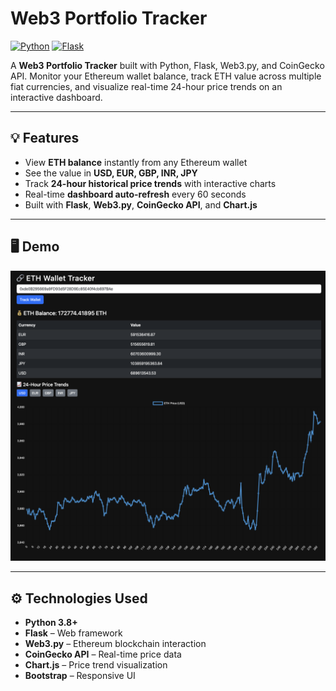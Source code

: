 # Web3 Portfolio Tracker

[![Python](https://img.shields.io/badge/Python-3.8%2B-blue)](https://www.python.org/) [![Flask](https://img.shields.io/badge/Flask-2.3-green)](https://flask.palletsprojects.com/) 

A **Web3 Portfolio Tracker** built with Python, Flask, Web3.py, and CoinGecko API. Monitor your Ethereum wallet balance, track ETH value across multiple fiat currencies, and visualize real-time 24-hour price trends on an interactive dashboard.  

---

## 💡 Features

- View **ETH balance** instantly from any Ethereum wallet  
- See the value in **USD, EUR, GBP, INR, JPY**  
- Track **24-hour historical price trends** with interactive charts  
- Real-time **dashboard auto-refresh** every 60 seconds  
- Built with **Flask**, **Web3.py**, **CoinGecko API**, and **Chart.js**

---

## 🖥️ Demo

![Web3 Portfolio Tracker Preview](https://raw.githubusercontent.com/anishkumarait/web3-portfolio-tracker/main/demo.png)  

---

## ⚙️ Technologies Used

- **Python 3.8+**  
- **Flask** – Web framework  
- **Web3.py** – Ethereum blockchain interaction  
- **CoinGecko API** – Real-time price data  
- **Chart.js** – Price trend visualization  
- **Bootstrap** – Responsive UI  
